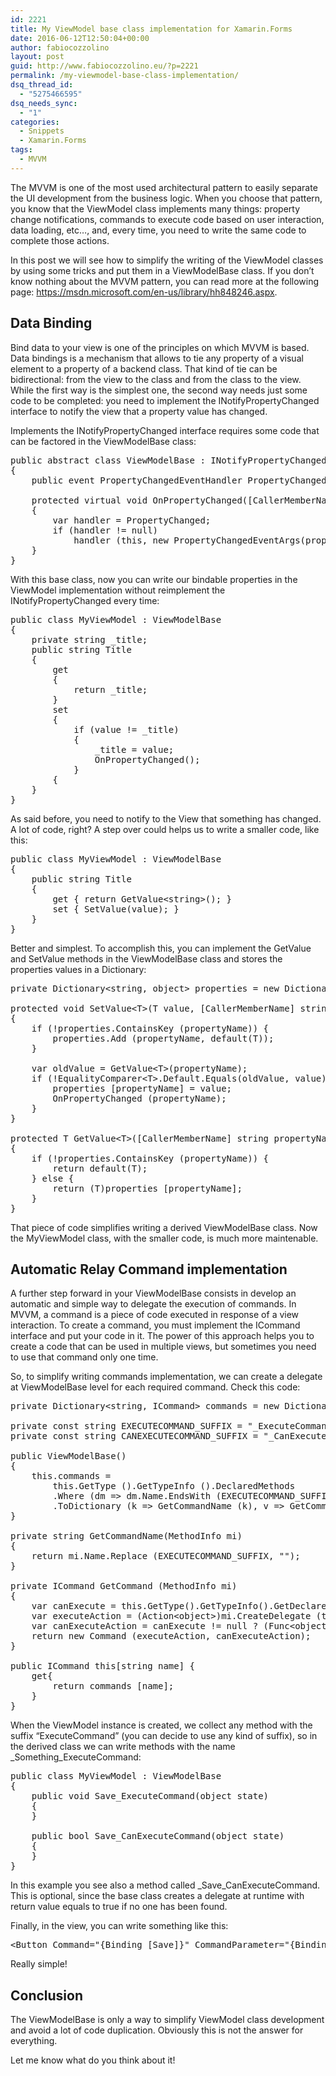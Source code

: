 ```yaml
---
id: 2221
title: My ViewModel base class implementation for Xamarin.Forms
date: 2016-06-12T12:50:04+00:00
author: fabiocozzolino
layout: post
guid: http://www.fabiocozzolino.eu/?p=2221
permalink: /my-viewmodel-base-class-implementation/
dsq_thread_id:
  - "5275466595"
dsq_needs_sync:
  - "1"
categories:
  - Snippets
  - Xamarin.Forms
tags:
  - MVVM
---
```

The MVVM is one of the most used architectural pattern to easily separate the UI development from the business logic. When you choose that pattern, you know that the ViewModel class implements many things: property change notifications, commands to execute code based on user interaction, data loading, etc&#8230;, and, every time, you need to write the same code to complete those actions.

In this post we will see how to simplify the writing of the ViewModel classes by using some tricks and put them in a ViewModelBase class. If you don&#8217;t know nothing about the MVVM pattern, you can read more at the following page: <https://msdn.microsoft.com/en-us/library/hh848246.aspx>.

## Data Binding

Bind data to your view is one of the principles on which MVVM is based. Data bindings is a mechanism that allows to tie any property of a visual element to a property of a backend class. That kind of tie can be bidirectional: from the view to the class and from the class to the view. While the first way is the simplest one, the second way needs just some code to be completed: you need to implement the INotifyPropertyChanged interface to notify the view that a property value has changed.

Implements the INotifyPropertyChanged interface requires some code that can be factored in the ViewModelBase class:

<pre class="brush: csharp; title: ; notranslate" title="">public abstract class ViewModelBase : INotifyPropertyChanged
{
	public event PropertyChangedEventHandler PropertyChanged;

	protected virtual void OnPropertyChanged([CallerMemberName] string propertyName = null)
	{
		var handler = PropertyChanged;
		if (handler != null)
			handler (this, new PropertyChangedEventArgs(propertyName));
	}
}
</pre>

With this base class, now you can write our bindable properties in the ViewModel implementation without reimplement the INotifyPropertyChanged every time:

<pre class="brush: csharp; title: ; notranslate" title="">public class MyViewModel : ViewModelBase
{
	private string _title;
	public string Title
	{
		get 
		{
			return _title;
		}
		set
		{
			if (value != _title)
			{
				_title = value;
				OnPropertyChanged();
			}
		{
	}		
}
</pre>

As said before, you need to notify to the View that something has changed. A lot of code, right? A step over could helps us to write a smaller code, like this:

<pre class="brush: csharp; title: ; notranslate" title="">public class MyViewModel : ViewModelBase
{
	public string Title
	{
		get { return GetValue&lt;string&gt;(); }
		set { SetValue(value); }
	}		
}
</pre>

Better and simplest. To accomplish this, you can implement the GetValue and SetValue methods in the ViewModelBase class and stores the properties values in a Dictionary:

<pre class="brush: csharp; title: ; notranslate" title="">private Dictionary&lt;string, object&gt; properties = new Dictionary&lt;string, object&gt;();

protected void SetValue&lt;T&gt;(T value, [CallerMemberName] string propertyName = null)
{
	if (!properties.ContainsKey (propertyName)) {
		properties.Add (propertyName, default(T));
	}

	var oldValue = GetValue&lt;T&gt;(propertyName);
	if (!EqualityComparer&lt;T&gt;.Default.Equals(oldValue, value)) {
		properties [propertyName] = value;
		OnPropertyChanged (propertyName);
	}
}

protected T GetValue&lt;T&gt;([CallerMemberName] string propertyName = null)
{
	if (!properties.ContainsKey (propertyName)) {
		return default(T);
	} else {
		return (T)properties [propertyName];
	}
}
</pre>

That piece of code simplifies writing a derived ViewModelBase class. Now the MyViewModel class, with the smaller code, is much more maintenable.

## Automatic Relay Command implementation

A further step forward in your ViewModelBase consists in develop an automatic and simple way to delegate the execution of commands. In MVVM, a command is a piece of code executed in response of a view interaction. To create a command, you must implement the ICommand interface and put your code in it. The power of this approach helps you to create a code that can be used in multiple views, but sometimes you need to use that command only one time.

So, to simplify writing commands implementation, we can create a delegate at ViewModelBase level for each required command. Check this code:

<pre class="brush: csharp; title: ; notranslate" title="">private Dictionary&lt;string, ICommand&gt; commands = new Dictionary&lt;string, ICommand&gt;();

private const string EXECUTECOMMAND_SUFFIX = "_ExecuteCommand";
private const string CANEXECUTECOMMAND_SUFFIX = "_CanExecuteCommand";

public ViewModelBase()
{
	this.commands = 
		this.GetType ().GetTypeInfo ().DeclaredMethods
		.Where (dm =&gt; dm.Name.EndsWith (EXECUTECOMMAND_SUFFIX))
		.ToDictionary (k =&gt; GetCommandName (k), v =&gt; GetCommand (v));
}

private string GetCommandName(MethodInfo mi)
{
	return mi.Name.Replace (EXECUTECOMMAND_SUFFIX, "");
}

private ICommand GetCommand (MethodInfo mi)
{
	var canExecute = this.GetType().GetTypeInfo().GetDeclaredMethod (GetCommandName(mi) + CANEXECUTECOMMAND_SUFFIX);
	var executeAction = (Action&lt;object&gt;)mi.CreateDelegate (typeof(Action&lt;object&gt;), this);
	var canExecuteAction = canExecute != null ? (Func&lt;object, bool&gt;)canExecute.CreateDelegate (typeof(Func&lt;object, bool&gt;), this) : state =&gt; true;
	return new Command (executeAction, canExecuteAction);
}

public ICommand this[string name] {
	get{
		return commands [name];
	}
}
</pre>

When the ViewModel instance is created, we collect any method with the suffix &#8220;ExecuteCommand&#8221; (you can decide to use any kind of suffix), so in the derived class we can write methods with the name _Something_ExecuteCommand:

<pre class="brush: csharp; title: ; notranslate" title="">public class MyViewModel : ViewModelBase
{
	public void Save_ExecuteCommand(object state)
	{
	}

	public bool Save_CanExecuteCommand(object state)
	{
	}
}
</pre>

In this example you see also a method called _Save_CanExecuteCommand. This is optional, since the base class creates a delegate at runtime with return value equals to true if no one has been found.

Finally, in the view, you can write something like this:

<pre class="brush: xml; title: ; notranslate" title="">&lt;Button Command="{Binding [Save]}" CommandParameter="{Binding MyProperty}" /&gt;
</pre>

Really simple!

## Conclusion

The ViewModelBase is only a way to simplify ViewModel class development and avoid a lot of code duplication. Obviously this is not the answer for everything.

Let me know what do you think about it!